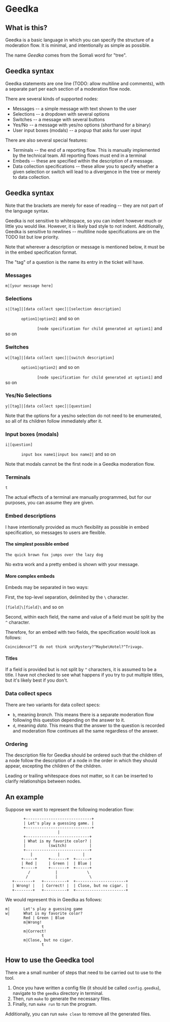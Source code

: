 # Geedka

## What is this?

Geedka is a basic language in which you can specify the structure of a moderation flow.
It is minimal, and intentionally as simple as possible.

The name *Geedka* comes from the Somali word for "tree".

## Geedka syntax

Geedka statements are one line (TODO: allow multiline and comments),
with a separate part per each section of a moderation flow node.

There are several kinds of supported nodes:

* Messages -- a simple message with text shown to the user
* Selections -- a dropdown with several options
* Switches -- a message with several buttons
* Yes/No -- a message with yes/no options (shorthand for a binary)
* User input boxes (modals) -- a popup that asks for user input

There are also several special features:
* Terminals -- the end of a reporting flow.
        This is manually implemented by the technical team.
        All reporting flows must end in a terminal
* Embeds -- these are specified within the description of a message.
* Data collection specifications --
        these allow you to specify whether a given selection or switch will lead to a divergence in the tree or merely to data collection.

## Geedka syntax

Note that the brackets are merely for ease of reading
-- they are not part of the language syntax.

Geedka is not sensitive to whitespace,
so you can indent however much or little you would like.
However, it is likely bad style to not indent.
Additionally, Geedka is sensitive to newlines --
multiline node specifications are on the TODO list but low priority.

Note that wherever a description or message is mentioned below,
it must be in the embed specification format.

The "tag" of a question is the name its entry in the ticket will have.

### Messages
`m|[your message here]`

### Selections
`s|[tag]|[data collect spec]|[selection description]`

`       option1|option2|` and so on

`               [node specification for child generated at option1] `
and so on

### Switches
`w|[tag]|[data collect spec]|[switch description]`

`       option1|option2|` and so on

`               [node specification for child generated at option1] `
and so on


### Yes/No Selections
`y|[tag]|[data collect spec]|[question]`

Note that the options for a yes/no selection do not need to be enumerated,
so all of its children follow immediately after it.

### Input boxes (modals)
`i|[question]`

`       input box name1|input box name2|` and so on

Note that modals cannot be the first node in a Geedka moderation flow.

### Terminals
`t`

The actual effects of a terminal are manually programmed,
but for our purposes, you can assume they are given.

### Embed descriptions
I have intentionally provided as much flexibility as possible in embed specification,
so messages to users are flexible.

#### The simplest possible embed
`The quick brown fox jumps over the lazy dog`

No extra work and a pretty embed is shown with your message.

#### More complex embeds

Embeds may be separated in two ways:

First, the top-level separation, delimited by the `\` character.

`[field]\[field]\` and so on

Second, within each field, the name and value of a field must be split by the `^` character.

Therefore, for an embed with two fields, the specification would look as follows:

`Coincidence?^I do not think so\Mystery?^Maybe\Hotel?^Trivago.`

#### Titles

If a field is provided but is not split by `^` characters,
it is assumed to be a title. I have not checked to see what happens if you try to put multiple titles, but it's likely best if you don't.

### Data collect specs
There are two variants for data collect specs:
* `b`, meaning *branch*. This means there is a separate moderation flow following this question depending on the answer to it.
* `d`, meaning *data*. This means that the answer to the question is recorded and moderation flow continues all the same regardless of the answer.

### Ordering
The description file for Geedka should be ordered such that the children of a node
follow the description of a node in the order in which they should appear,
excepting the children of the children.

Leading or trailing whitespace does not matter, so it can be inserted to clarify relationships between nodes.

## An example

Suppose we want to represent the following moderation flow:

```
        +-----------------------------+
        | Let's play a guessing game. |
        +-----------------------------+
                       |
        +----------------------------+
        | What is my favorite color? |
        |          (switch)          |
        +----------------------------+
           |           |          |
       +-----+     +-------+  +------+
       | Red |     | Green |  | Blue |
       +-----+     +-------+  +------+
          /           |             \
         /            |              \
   +--------+   +----------+  +----------------------+
   | Wrong! |   | Correct! |  | Close, but no cigar. |
   +--------+   +----------+  +----------------------+
```

We would represent this in Geedka as follows:

```
m|      Let's play a guessing game
w|      What is my favorite color?
        Red | Green | Blue
        m|Wrong!
                t
        m|Correct!
                t
        m|Close, but no cigar.
                t
```

## How to use the Geedka tool

There are a small number of steps
that need to be carried out to use to the tool.
1. Once you have written a config file (it should be called `config.geedka`),
navigate to the `geedka` directory in terminal.
2. Then, run `make` to generate the necessary files.
3. Finally, run `make run` to run the program.

Additionally, you can run `make clean` to remove all the generated files.

